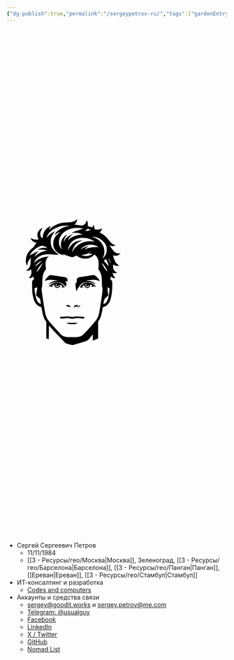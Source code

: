 ```yaml
---
{"dg-publish":true,"permalink":"/sergeypetrov-ru/","tags":["gardenEntry"]}
---
```


<?xml version="1.0" standalone="no"?><!DOCTYPE svg PUBLIC "-//W3C//DTD SVG 20010904//EN" "http://www.w3.org/TR/2001/REC-SVG-20010904/DTD/svg10.dtd"><svg xmlns="http://www.w3.org/2000/svg" version="1.0" width="300" height="869.000000pt" viewBox="0 0 869.000000 869.000000" preserveAspectRatio="xMidYMid meet"><g transform="translate(0.000000,869.000000) scale(0.100000,-0.100000)" fill="#000000" stroke="none"><path d="M4630 8532 c-88 -87 -211 -143 -355 -161 -44 -5 -156 -12 -250 -16 -93 -3 -217 -13 -275 -21 -332 -47 -634 -191 -879 -419 -51 -48 -62 -55 -56 -35 9 31 55 120 91 179 l26 43 -23 -7 c-13 -4 -62 -25 -109 -47 -118 -57 -236 -175 -302 -303 -59 -114 -97 -246 -105 -357 -3 -49 -10 -88 -14 -88 -21 0 -88 74 -113 126 -68 139 -34 332 90 505 43 58 33 62 -55 18 -70 -35 -146 -105 -191 -175 -89 -141 -94 -345 -12 -497 14 -26 22 -50 18 -54 -3 -4 -57 -9 -119 -11 -137 -5 -214 11 -327 68 -44 22 -80 38 -80 35 0 -3 11 -27 24 -53 71 -140 175 -214 357 -256 27 -6 26 -6 -36 -70 -43 -44 -75 -89 -100 -140 -31 -65 -44 -81 -101 -121 -106 -76 -226 -201 -293 -305 -115 -179 -163 -336 -165 -540 -1 -131 13 -205 55 -299 25 -55 28 -50 52 77 23 123 83 238 164 319 36 35 67 62 69 61 2 -2 -3 -40 -11 -83 -8 -44 -15 -118 -15 -165 -1 -176 -29 -297 -90 -385 -42 -61 -114 -129 -167 -157 -24 -13 -43 -26 -43 -29 0 -4 14 -9 31 -13 86 -17 181 2 261 53 l46 29 6 -31 c37 -217 0 -374 -116 -489 -54 -52 -50 -58 35 -58 60 0 122 27 173 75 21 20 37 29 39 22 2 -7 18 -49 34 -95 l30 -83 -27 -10 c-37 -14 -70 -47 -93 -91 -17 -34 -19 -62 -19 -340 0 -314 9 -436 49 -645 26 -134 75 -303 111 -380 90 -193 237 -325 407 -365 38 -9 53 -18 57 -33 3 -11 21 -114 41 -230 53 -312 117 -497 230 -661 l45 -66 0 -549 0 -549 65 -29 c119 -54 104 -109 107 418 l3 461 114 -128 c103 -114 212 -232 471 -507 46 -49 185 -193 309 -319 l224 -230 205 -58 c114 -32 214 -58 223 -58 10 0 183 47 386 105 677 194 625 166 867 469 82 103 112 135 115 121 2 -11 1 -104 -1 -207 -2 -105 0 -188 5 -188 5 0 85 33 178 73 l169 72 0 558 0 559 54 82 c107 160 148 279 211 619 25 133 47 247 49 253 2 5 27 16 56 22 153 35 308 167 390 332 60 118 123 375 155 630 21 165 32 646 16 719 -14 66 -41 106 -90 131 l-38 19 23 82 c13 45 24 88 24 95 0 21 8 17 41 -20 42 -49 110 -79 178 -80 85 -1 90 8 34 63 -27 26 -63 75 -81 108 -31 59 -64 161 -56 175 3 4 20 0 39 -8 60 -25 231 -10 242 21 2 6 -18 21 -44 35 -69 37 -141 114 -177 189 -27 59 -31 78 -34 178 -2 62 -2 120 2 128 4 12 20 6 83 -27 70 -38 85 -42 163 -46 56 -2 98 1 124 10 l38 14 -67 39 c-121 71 -210 195 -265 370 -17 55 -45 137 -60 183 -16 45 -28 82 -26 82 1 0 24 -7 50 -16 71 -24 212 -15 288 19 51 23 158 109 158 127 0 4 -23 3 -52 -3 -68 -14 -171 4 -252 43 -83 39 -152 110 -278 286 -59 82 -117 161 -128 175 l-20 27 62 -20 c124 -39 267 -32 333 16 18 13 17 15 -25 26 -71 19 -177 79 -238 134 -30 28 -107 116 -170 196 -191 239 -299 337 -502 450 -52 30 -97 55 -99 56 -2 2 15 24 38 50 41 47 93 143 106 197 l7 28 -60 -31 c-113 -57 -246 -73 -371 -45 l-68 16 -7 71 c-7 74 -44 174 -76 203 -16 15 -18 12 -23 -34 -3 -27 -15 -67 -26 -89 l-20 -40 -61 25 c-33 13 -98 34 -144 46 l-84 21 -4 126 c-3 120 -5 129 -37 193 -19 37 -37 67 -41 67 -4 0 -13 -26 -19 -57 -21 -106 -102 -212 -199 -259 -56 -28 -167 -29 -310 -4 -68 11 -160 24 -203 27 l-80 6 44 46 c83 85 131 191 125 274 l-3 44 -35 -35z m-465 -402 c17 -7 15 -9 -12 -9 -46 -1 -287 -64 -368 -96 -266 -105 -494 -284 -581 -457 l-36 -72 61 56 c68 61 139 103 245 142 90 34 101 33 40 -5 -65 -42 -215 -189 -269 -264 -120 -168 -173 -382 -145 -585 24 -177 86 -298 219 -430 107 -107 216 -166 382 -210 l113 -29 -53 53 -54 54 100 -49 c61 -31 185 -77 319 -119 l219 -69 149 55 c82 30 153 54 157 54 5 0 32 -18 61 -40 67 -52 194 -113 278 -135 36 -9 117 -19 180 -22 235 -12 441 62 606 219 l54 51 48 -40 c105 -88 184 -225 213 -373 17 -83 15 -381 -3 -475 l-13 -70 46 -61 c80 -106 132 -233 169 -414 18 -86 24 -159 30 -405 7 -255 12 -311 29 -375 20 -73 20 -79 6 -225 -18 -168 -94 -708 -156 -1095 -96 -605 -132 -685 -482 -1085 -578 -658 -673 -751 -834 -814 -120 -47 -188 -53 -560 -49 -337 4 -351 5 -444 30 -174 47 -222 82 -434 318 -87 96 -206 227 -265 290 -183 197 -380 422 -426 487 -60 85 -125 219 -163 335 -36 113 -110 549 -201 1179 -78 547 -77 534 -50 649 18 79 23 142 30 375 7 218 13 301 29 375 43 202 83 299 170 414 l50 66 -15 82 c-34 196 -27 397 20 522 31 82 96 179 136 203 33 19 40 37 13 29 -10 -2 -47 -7 -83 -11 -36 -4 -112 -17 -170 -31 -249 -58 -417 -143 -607 -306 -51 -43 -93 -76 -93 -73 0 3 14 34 31 68 108 212 290 369 515 441 181 59 376 70 707 41 184 -16 401 -24 389 -14 -4 3 -45 35 -92 71 -105 81 -253 232 -309 316 -78 116 -112 215 -131 381 -27 237 46 486 204 695 36 47 64 86 62 86 -1 0 -27 -12 -57 -26 -147 -70 -355 -235 -446 -355 -20 -27 -38 -47 -40 -45 -8 8 49 140 93 218 90 155 270 307 489 413 183 88 320 132 494 160 96 15 405 18 436 5z m620 -151 c66 -6 161 -14 210 -18 l90 -7 -65 -32 c-36 -17 -144 -54 -240 -81 -184 -53 -280 -87 -395 -142 l-70 -34 190 0 c120 0 212 -5 250 -13 86 -19 269 -80 291 -98 18 -13 17 -14 -7 -8 -45 10 -258 -16 -374 -46 -233 -59 -406 -147 -551 -282 l-68 -63 33 60 c81 144 173 247 276 309 33 20 57 36 53 36 -3 0 -53 -16 -110 -36 -224 -78 -362 -195 -470 -398 -42 -80 -48 -67 -19 46 33 127 99 256 174 335 17 18 28 35 26 37 -11 12 -144 -80 -201 -138 -136 -138 -208 -317 -208 -521 0 -102 19 -203 49 -266 12 -23 19 -44 17 -46 -6 -7 -72 82 -114 152 -61 104 -77 174 -76 335 0 119 4 145 27 215 76 227 263 438 497 559 187 96 398 150 605 155 33 0 114 -4 180 -10z m718 -93 l72 -22 -33 -18 c-47 -25 -169 -54 -258 -62 l-77 -7 47 43 c26 24 55 56 64 73 16 27 20 28 65 22 27 -3 81 -16 120 -29z m333 -497 c208 -29 394 -121 553 -273 127 -123 207 -256 237 -395 18 -88 18 -279 -1 -360 -31 -132 -148 -312 -249 -384 l-31 -22 23 33 c91 127 130 311 111 522 -10 119 -29 188 -80 305 -111 253 -345 456 -637 555 -81 28 -84 30 -45 30 23 0 77 -5 119 -11z m554 -86 c0 -2 -18 10 -40 27 -22 17 -40 34 -40 37 0 2 18 -10 40 -27 22 -17 40 -34 40 -37z m-1120 11 c147 -26 260 -63 390 -130 69 -36 136 -74 150 -85 l25 -21 -40 6 c-281 41 -493 25 -722 -55 -291 -101 -585 -351 -699 -594 -38 -81 -39 -80 -19 20 27 128 97 278 182 386 87 112 265 233 448 306 l60 24 -85 -6 c-203 -15 -395 -83 -536 -189 -77 -57 -177 -163 -228 -240 -46 -69 -95 -181 -96 -215 0 -13 -3 -21 -7 -18 -11 12 -3 115 17 190 25 98 60 174 121 263 81 117 174 196 304 260 227 110 473 143 735 98z m515 -460 c86 -16 265 -95 298 -132 18 -20 18 -20 -25 -10 -63 14 -314 3 -446 -21 -141 -25 -278 -62 -370 -100 -40 -17 -72 -28 -72 -26 0 11 181 161 225 187 32 18 41 27 25 24 -221 -46 -335 -94 -465 -194 l-60 -47 44 54 c60 72 116 117 213 174 186 108 385 136 633 91z m-3303 -74 c67 -21 169 -81 203 -120 l20 -23 -20 7 c-97 29 -250 34 -358 10 -77 -17 -224 -83 -251 -113 -16 -18 -15 -18 36 -4 83 22 330 12 492 -21 71 -14 131 -28 134 -31 3 -3 -12 -5 -32 -5 -94 0 -327 -62 -448 -119 -95 -45 -273 -165 -340 -229 -49 -46 -59 -52 -53 -32 19 66 142 237 223 311 31 29 49 50 40 46 -122 -45 -505 -232 -569 -278 -40 -28 -41 -24 -8 33 133 225 367 431 609 534 138 58 216 67 322 34z m3093 -406 c-22 -19 -62 -48 -88 -63 -44 -26 -46 -29 -25 -35 13 -3 37 -6 55 -6 18 0 67 -5 110 -12 l78 -11 -79 -38 c-211 -99 -462 -114 -622 -38 l-49 23 50 3 c185 10 385 75 545 177 69 45 76 45 25 0z m1255 -506 c33 -62 60 -162 60 -218 0 -26 -10 -6 -39 80 -22 63 -53 147 -70 185 -31 68 -31 69 -6 40 14 -16 39 -56 55 -87z m-186 -47 c61 -106 116 -271 116 -349 0 -34 -2 -32 -62 53 -35 49 -105 133 -157 187 l-94 99 24 17 c13 9 42 33 64 54 l40 38 18 -22 c10 -12 33 -47 51 -77z m-4335 -48 c-19 -15 -74 -65 -122 -111 -94 -86 -228 -192 -279 -218 l-30 -16 33 49 c79 114 218 234 343 294 44 22 82 37 84 34 2 -2 -11 -17 -29 -32z m4094 -198 c72 -74 150 -190 212 -314 26 -52 58 -112 71 -133 71 -112 -107 60 -188 182 -31 47 -90 150 -132 229 -81 156 -80 157 37 36z m-4021 53 c-16 -24 -57 -96 -91 -162 -90 -172 -156 -261 -270 -362 l-54 -48 68 129 c92 176 172 290 278 396 49 49 91 89 93 89 3 0 -8 -19 -24 -42z m-346 -1620 c-8 -40 -86 -491 -86 -498 0 -3 63 -57 139 -120 131 -108 139 -117 143 -155 3 -22 13 -95 23 -163 10 -67 15 -125 12 -128 -4 -4 -31 5 -60 20 -64 31 -145 113 -180 182 -41 82 -105 292 -126 419 -19 112 -51 359 -51 397 0 21 28 37 105 59 87 25 89 24 81 -13z m4705 11 c94 -32 92 -29 84 -133 -18 -256 -46 -424 -102 -601 -50 -158 -120 -260 -217 -315 -49 -29 -86 -38 -86 -22 0 4 9 59 20 122 11 63 20 118 20 123 0 4 6 7 14 7 7 0 19 7 26 15 7 8 17 12 24 8 6 -3 2 4 -9 16 -18 21 -20 21 -32 5 -7 -10 -13 -13 -13 -6 0 6 9 17 20 25 12 8 20 19 18 24 -4 13 131 125 142 118 5 -3 7 0 5 7 -3 8 7 21 22 30 16 9 38 27 51 40 l22 25 -15 118 c-9 65 -23 153 -31 196 -15 72 -15 82 1 128 9 28 14 55 10 61 -10 15 -35 12 -29 -4 3 -8 1 -17 -5 -21 -6 -3 -11 0 -11 9 0 8 -3 21 -6 30 -8 21 -1 20 77 -5z m-54 -71 c-3 -8 -6 -5 -6 6 -1 11 2 17 5 13 3 -3 4 -12 1 -19z m-182 -708 c3 -5 1 -10 -4 -10 -6 0 -11 5 -11 10 0 6 2 10 4 10 3 0 8 -4 11 -10z"/><path d="M2851 4839 c-60 -26 -200 -166 -269 -266 -30 -46 -53 -86 -49 -89 3 -4 66 8 139 27 159 40 240 41 547 9 195 -20 246 -30 155 -30 -62 0 -212 -24 -284 -46 -85 -25 -168 -71 -224 -124 -45 -43 -95 -110 -82 -110 3 0 34 22 69 49 118 89 271 131 476 131 155 0 254 -22 344 -77 62 -37 185 -151 224 -207 l20 -29 27 79 c28 84 33 151 15 187 -6 12 -30 41 -52 65 -39 40 -40 42 -17 42 14 0 49 -7 79 -15 30 -8 58 -12 63 -9 4 3 8 45 8 94 0 81 -2 91 -26 119 -49 58 -98 78 -249 100 -77 11 -232 34 -345 51 -197 29 -510 71 -520 69 -3 0 -25 -9 -49 -20z"/><path d="M5475 4819 c-137 -21 -335 -52 -440 -69 -104 -17 -200 -30 -213 -30 -48 0 -130 -58 -158 -112 -17 -32 -19 -131 -3 -160 9 -17 6 -26 -24 -57 -64 -66 -71 -90 -64 -226 6 -107 33 -289 55 -369 8 -28 9 -27 31 35 33 90 78 168 165 286 159 212 282 272 562 273 100 0 150 -5 215 -21 94 -24 231 -85 278 -125 50 -42 45 -23 -9 38 -114 128 -265 188 -513 205 -93 6 -98 8 -57 15 49 9 185 23 379 39 145 11 219 4 377 -41 59 -16 113 -30 120 -30 27 0 -64 128 -166 231 -114 116 -182 160 -247 158 -21 0 -150 -18 -288 -40z"/><path d="M3211 4359 c-81 -16 -169 -50 -228 -88 -58 -38 -140 -118 -162 -159 -10 -19 -9 -22 6 -22 10 0 35 5 55 10 29 8 51 6 109 -10 40 -11 74 -18 76 -16 2 1 -8 24 -22 49 l-26 46 60 31 c33 16 62 30 64 30 3 0 7 -20 9 -45 7 -54 43 -112 94 -151 72 -55 196 -42 261 28 29 30 53 89 53 128 0 35 3 36 45 10 33 -20 85 -86 85 -108 0 -6 -17 -20 -37 -31 l-38 -20 80 -1 c44 0 98 -3 119 -7 l39 -6 -34 63 c-73 136 -193 232 -330 265 -69 16 -207 18 -278 4z m103 -105 c20 -8 21 -38 1 -54 -23 -19 -65 -4 -65 24 0 12 3 26 7 29 8 9 36 9 57 1z m176 -69 c10 -12 8 -21 -7 -47 -41 -70 -118 -96 -189 -62 -40 19 -50 31 -59 67 -9 36 8 35 52 -3 55 -49 137 -34 163 30 14 34 22 37 40 15z"/><path d="M5218 4355 c-134 -34 -232 -108 -322 -243 -25 -38 -46 -72 -46 -75 0 -5 250 -5 250 0 0 2 -18 12 -40 23 -22 11 -40 25 -40 31 0 6 4 7 10 4 5 -3 7 0 5 7 -6 15 55 92 85 108 15 8 17 6 13 -9 -6 -23 18 -81 52 -125 48 -63 155 -94 228 -67 71 27 136 120 137 193 l0 38 64 -33 c70 -35 74 -45 35 -99 -10 -15 -19 -29 -19 -32 0 -8 73 5 117 21 43 15 62 12 162 -25 27 -10 -23 58 -89 122 -124 120 -239 166 -425 172 -83 2 -138 -1 -177 -11z m90 -127 c2 -19 -2 -28 -17 -33 -26 -8 -61 11 -61 34 0 26 10 32 45 29 24 -2 31 -8 33 -30z m172 -60 c0 -28 -36 -75 -70 -93 -43 -22 -101 -19 -141 8 -42 28 -68 72 -53 87 8 8 23 1 55 -26 38 -31 48 -35 82 -31 42 6 75 29 88 64 10 27 39 20 39 -9z"/><path d="M4080 4289 c7 -11 14 -18 17 -15 8 8 -5 36 -17 36 -7 0 -7 -6 0 -21z"/><path d="M5109 4153 c-13 -16 -12 -17 4 -4 9 7 17 15 17 17 0 8 -8 3 -21 -13z"/><path d="M4832 2842 c-18 -28 -56 -72 -85 -97 -59 -51 -46 -59 28 -16 77 44 97 71 93 121 l-3 43 -33 -51z"/><path d="M3984 2855 c-17 -17 -24 -34 -22 -53 3 -26 5 -27 73 -28 50 -1 81 -8 110 -23 40 -21 99 -28 109 -12 7 10 -78 97 -119 123 -46 28 -120 24 -151 -7z"/><path d="M4560 2860 c-19 -10 -57 -41 -83 -68 l-48 -49 40 -7 c33 -5 51 -1 92 20 50 25 84 27 151 8 13 -4 21 3 28 21 28 73 -92 123 -180 75z"/><path d="M3905 2108 c-27 -5 -117 -12 -199 -16 l-150 -7 -7 -28 c-4 -16 -4 -40 1 -53 9 -24 11 -24 142 -24 91 0 149 5 183 16 76 23 193 19 313 -11 130 -31 204 -32 334 0 118 29 211 32 313 10 39 -8 122 -15 187 -15 106 0 118 2 128 19 14 26 13 64 -2 79 -8 8 -48 12 -113 13 -55 0 -136 4 -180 9 -198 24 -246 24 -332 1 -104 -27 -211 -27 -338 -1 -102 21 -197 24 -280 8z"/><path d="M4045 1648 l100 -42 179 -4 c198 -4 225 0 336 52 l75 35 -395 0 -395 0 100 -41z"/></g></svg>
- Сергей Сергеевич Петров
	- 11/11/1984
	- [[3 - Ресурсы/гео/Москва\|Москва]], Зеленоград, [[3 - Ресурсы/гео/Барселона\|Барселона]], [[3 - Ресурсы/гео/Панган\|Панган]], [[Ереван\|Ереван]], [[3 - Ресурсы/гео/Стамбул\|Стамбул]]
- ИТ-консалтинг и разработка
	- [Codes and computers](https://goodit.works)
- Аккаунты и средства связи
	- sergey@goodit.works и sergey.petrov@me.com
	- [Telegram: @usualguy](https://t.me/usualguy)
	- [Facebook](https://facebook.com/neoromantic)
	- [LinkedIn](https://linkedin.com/in/sspetrov)
	- [X / Twitter](https://x.com/neoromantic) 
	- [GitHub](https://github.com/neoromantic)
	- [Nomad List](https://nomadlist.com/@neoromantic)
